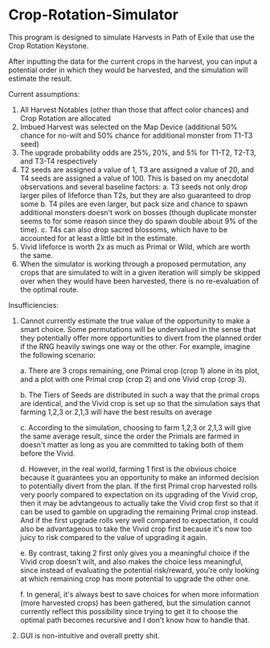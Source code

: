 # Crop-Rotation-Simulator

This program is designed to simulate Harvests in Path of Exile that use the Crop Rotation Keystone. 

After inputting the data for the current crops in the harvest, you can input a potential order in which they would be harvested, and the simulation will estimate the result. 

Current assumptions:
<break>
1. All Harvest Notables (other than those that affect color chances) and Crop Rotation are allocated
2. Imbued Harvest was selected on the Map Device (additional 50% chance for no-wilt and 50% chance for additional monster from T1-T3 seed)
3. The upgrade probability odds are 25%, 20%, and 5% for T1-T2, T2-T3, and T3-T4 respectively
4. T2 seeds are assigned a value of 1, T3 are assigned a value of 20, and T4 seeds are assigned a value of 100. This is based on my anecdotal observations and several baseline factors:
            a. T3 seeds not only drop larger piles of lifeforce than T2s, but they are also guaranteed to drop some
            b. T4 piles are even larger, but pack size and chance to spawn additional monsters doesn't work on bosses (though duplicate monster seems to for some reason since they do spawn double about 9% of the time).
            c. T4s can also drop sacred blossoms, which have to be accounted for at least a little bit in the estimate.
5. Vivid lifeforce is worth 2x as much as Primal or Wild, which are worth the same.
6. When the simulator is working through a proposed permutation, any crops that are simulated to wilt in a given iteration will simply be skipped over when they would have been harvested, there is no re-evaluation of the optimal route.

Insufficiencies:
1. Cannot currently estimate the true value of the opportunity to make a smart choice. Some permutations will be undervalued in the sense that they potentially offer more opportunities to divert from the planned order if the RNG heavily swings one way or the other. For example, imagine the following scenario:

   a. There are 3 crops remaining, one Primal crop (crop 1) alone in its plot, and a plot with one Primal crop (crop 2) and one Vivid crop (crop 3).
   
   b. The Tiers of Seeds are distributed in such a way that the primal crops are identical, and the Vivid crop is set up so that the simulation says that farming 1,2,3 or 2,1,3 will have the best results on average 
   
   c. According to the simulation, choosing to farm 1,2,3 or 2,1,3 will give the same average result, since the order the Primals are farmed in doesn't matter as long as you are committed to taking both of them before the Vivid.
   
   d. However, in the real world, farming 1 first is the obvious choice because it guarantees you an opportunity to make an informed decision to potentially divert from the plan. If the first Primal crop harvested rolls very poorly compared to expectation on its upgrading of the Vivid crop, then it may be advtangeous to actually take the Vivid crop first so that it can be used to gamble on upgrading the remaining Primal crop instead. And if the first upgrade rolls very well compared to expectation, it could also be advantageous to take the Vivid crop first because it's now too juicy to risk compared to the value of upgrading it again.
   
   e. By contrast, taking 2 first only gives you a meaningful choice if the Vivid crop doesn't wilt, and also makes the choice less meaningful, since instead of evaluating the potential risk/reward, you're only looking at which remaining crop has more potential to upgrade the other one.
               
   f. In general, it's always best to save choices for when more information (more harvested crops) has been gathered, but the simulation cannot currently reflect this possibility since trying to get it to choose the optimal path becomes recursive and I don't know how to handle that.
   
2. GUI is non-intuitive and overall pretty shit.
